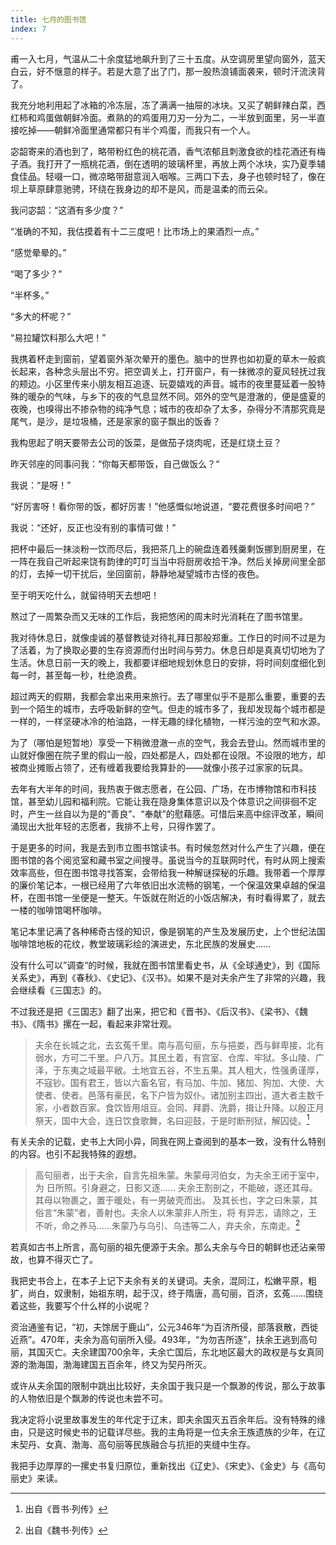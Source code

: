 ```yaml
---
title: 七月的图书馆
index: 7
---
```


甫一入七月，气温从二十余度猛地飙升到了三十五度。从空调房里望向窗外，蓝天白云，好不惬意的样子。若是大意了出了门，那一股热浪铺面袭来，顿时汗流浃背了。

我充分地利用起了冰箱的冷冻层，冻了满满一抽屉的冰块。又买了朝鲜辣白菜，西红柿和鸡蛋做朝鲜冷面。煮熟的的鸡蛋用刀刃一分为二，一半放到面里，另一半直接吃掉——朝鲜冷面里通常都只有半个鸡蛋，而我只有一个人。

宓韶寄来的酒也到了，略带粉红色的桃花酒，香气浓郁且刺激食欲的桂花酒还有梅子酒。我打开了一瓶桃花酒，倒在透明的玻璃杯里，再放上两个冰块，实乃夏季辅食佳品。轻啜一口，微凉略带甜意润入咽喉。三两口下去，身子也顿时轻了，像在坝上草原肆意驰骋，环绕在我身边的却不是风，而是温柔的而云朵。

我问宓韶：“这酒有多少度？”

“准确的不知，我估摸着有十二三度吧！比市场上的果酒烈一点。”

“感觉晕晕的。”

“喝了多少？”

“半杯多。”

“多大的杯呢？”

“易拉罐饮料那么大吧！”

我携着杯走到窗前，望着窗外渐次晕开的墨色。脑中的世界也如初夏的草木一般疯长起来，各种念头层出不穷。把空调关上，打开窗户，有一抹微凉的夏风轻抚过我的颊边。小区里传来小朋友相互追逐、玩耍嬉戏的声音。城市的夜里蔓延着一股特殊的暖杂的气味，与乡下的夜的气息显然不同。郊外的空气是澄澈的，便是盛夏的夜晚，也嗅得出不掺杂物的纯净气息；城市的夜却杂了太多，杂得分不清那究竟是尾气，是沙，是垃圾桶，还是家家的窗子飘出的饭香？

我构思起了明天要带去公司的饭菜，是做茄子烧肉呢，还是红烧土豆？

昨天邻座的同事问我：“你每天都带饭，自己做饭么？“

我说：“是呀！”

“好厉害呀！看你带的饭，都好厉害！”他感慨似地说道，“要花费很多时间吧？”

我说：“还好，反正也没有别的事情可做！”

把杯中最后一抹淡粉一饮而尽后，我把茶几上的碗盘连着残羹剩饭挪到厨房里，在一阵在我自己听起来饶有韵律的叮叮当当中将厨房收拾干净。然后关掉房间里全部的灯，去掉一切干扰后，坐回窗前，静静地凝望城市古怪的夜色。

至于明天吃什么，就留待明天去想吧！

熬过了一周繁杂而又无味的工作后，我把悠闲的周末时光消耗在了图书馆里。

我对待休息日，就像虔诚的基督教徒对待礼拜日那般郑重。工作日的时间不过是为了活着，为了换取必要的生存资源而付出时间与劳力。休息日却是真真切切地为了生活。休息日前一天的晚上，我都要详细地规划休息日的安排，将时间刻度细化到每一时，甚至每一秒，杜绝浪费。

超过两天的假期，我都会拿出来用来旅行。去了哪里似乎不是那么重要，重要的去到一个陌生的城市，去呼吸新鲜的空气。但走的城市多了，我却发现每个城市都是一样的，一样坚硬冰冷的柏油路，一样无趣的绿化植物，一样污浊的空气和水源。

为了（哪怕是短暂地）享受一下稍微澄澈一点的空气，我会去登山。然而城市里的山就好像圈在院子里的假山一般，四处都是人，四处都在设限。不设限的地方，却被商业摊贩占领了，还有缠着我要给我算卦的——就像小孩子过家家的玩具。

去年有大半年的时间，我热衷于做志愿者，在公园、广场，在市博物馆和市科技馆，甚至幼儿园和福利院。它能让我在隐身集体意识以及个体意识之间徘徊不定时，产生一丝自以为是的“善良”、“奉献”的慰藉感。可惜后来高中综评改革，瞬间涌现出大批年轻的志愿者，我排不上号，只得作罢了。

于是更多的时间，我是去到市立图书馆读书。有时候忽然对什么产生了兴趣，便在图书馆的各个阅览室和藏书室之间搜寻。虽说当今的互联网时代，有时从网上搜索效率高些，但在图书馆寻找答案，会带给我一种解谜探秘的乐趣。我带着一个厚厚的廉价笔记本，一根已经用了六年依旧出水流畅的钢笔，一个保温效果卓越的保温杯，在图书馆一坐便是一整天。午饭就在附近的小饭店解决，有时看得累了，就去一楼的咖啡馆喝杯咖啡。

笔记本里记满了各种稀奇古怪的知识，像是钢笔的产生及发展历史，上个世纪法国咖啡馆地板的花纹，教堂玻璃彩绘的演进史，东北民族的发展史……

没有什么可以”调查“的时候，我就在图书馆里看史书，从《全球通史》，到《国际关系史》，再到《春秋》、《史记》、《汉书》。如果不是对夫余产生了非常的兴趣，我会继续看《三国志》的。

不过我还是把《三国志》翻了出来，把它和《晋书》、《后汉书》、《梁书》、《魏书》、《隋书》摞在一起，看起来非常壮观。

> 夫余在长城之北，去玄菟千里。南与高句丽，东与挹娄，西与鲜卑接，北有弱水，方可二千里。户八万。其民土着，有宫室、仓库、牢狱。多山陵、广泽，于东夷之域最平敝。土地宜五谷，不生五果。其人粗大，性强勇谨厚，不寇钞。国有君王，皆以六畜名官，有马加、牛加、猪加、狗加、大使、大使者、使者。邑落有豪民，名下户皆为奴仆。诸加别主四出，道大者主数千家，小者数百家。食饮皆用俎豆。会同、拜爵、洗爵，揖让升降。以殷正月祭天，国中大会，连日饮食歌舞，名曰迎鼓，于是时断刑狱，解囚徒。[^2]
>

有关夫余的记载，史书上大同小异，同我在网上查阅到的基本一致，没有什么特别的内容。也引不起我特殊的遐想。

> 高句丽者，出于夫余，自言先祖朱蒙。朱蒙母河伯女，为夫余王闭于室中，为 日所照。引身避之，日影又逐…… 夫余王割剖之，不能破，遂还其母。其母以物裹之，置于暖处，有一男破壳而出。 及其长也，字之曰朱蒙，其俗言“朱蒙”者，善射也。夫余人以朱蒙非人所生，将 有异志，请除之，王不听，命之养马……朱蒙乃与乌引、乌违等二人，弃夫余，东南走。[^1]

若真如古书上所言，高句丽的祖先便源于夫余。那么夫余与今日的朝鲜也还沾亲带故，也算不得灭亡了。

我把史书合上，在本子上记下夫余有关的关键词。夫余，混同江，松嫩平原，粗犷，尚白，奴隶制，始祖东明，起于汉，终于隋唐，高句丽，百济，玄菟……围绕着这些，我要写个什么样的小说呢？

资治通鉴有记，“初，夫馀居于鹿山“，公元346年“为百济所侵，部落衰散，西徙近燕”。470年，夫余为高句丽所入侵。493年，“为勿吉所逐”，扶余王逃到高句丽，其国灭亡。夫余建国700余年，夫余亡国后，东北地区最大的政权是与女真同源的渤海国，渤海建国五百余年，终又为契丹所灭。

或许从夫余国的限制中跳出比较好，夫余国于我只是一个飘渺的传说，那么于故事的人物依旧是个飘渺的传说也未尝不可。

我决定将小说里故事发生的年代定于辽末，即夫余国灭五百余年后。没有特殊的缘由，只是这时候史书的记载详尽些。我的主角将是一位夫余王族遗族的少年，在辽末契丹、女真、渤海、高句丽等民族融合与抗拒的夹缝中生存。

我把手边厚厚的一摞史书复归原位，重新找出《辽史》、《宋史》、《金史》与《高句丽史》来读。

[^1]: 出自《魏书·列传》
[^ 2]: 出自《晋书·列传》

